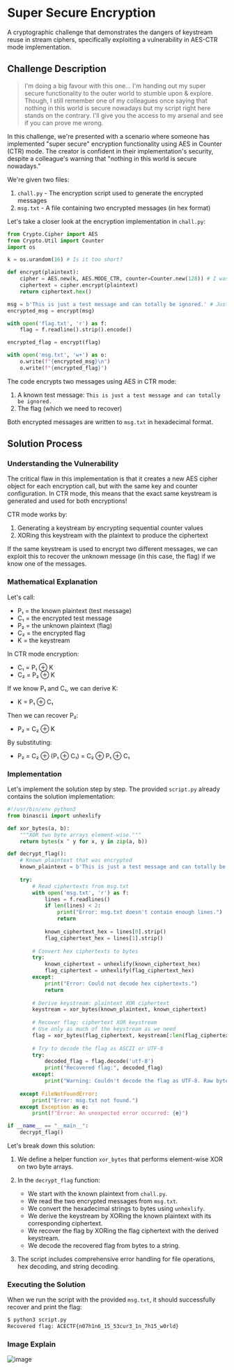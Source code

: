 # Super Secure Encryption

A cryptographic challenge that demonstrates the dangers of keystream reuse in stream ciphers, specifically exploiting a vulnerability in AES-CTR mode implementation.

## Challenge Description

> I'm doing a big favour with this one... I'm handing out my super secure functionality to the outer world to stumble upon & explore. Though, I still remember one of my colleagues once saying that nothing in this world is secure nowadays but my script right here stands on the contrary. I'll give you the access to my arsenal and see if you can prove me wrong.

In this challenge, we're presented with a scenario where someone has implemented "super secure" encryption functionality using AES in Counter (CTR) mode. The creator is confident in their implementation's security, despite a colleague's warning that "nothing in this world is secure nowadays."

We're given two files:
1. `chall.py` - The encryption script used to generate the encrypted messages
2. `msg.txt` - A file containing two encrypted messages (in hex format)

Let's take a closer look at the encryption implementation in `chall.py`:

```python
from Crypto.Cipher import AES
from Crypto.Util import Counter
import os

k = os.urandom(16) # Is it too short?

def encrypt(plaintext):
    cipher = AES.new(k, AES.MODE_CTR, counter=Counter.new(128)) # I was told, CTR can't be broken!
    ciphertext = cipher.encrypt(plaintext)
    return ciphertext.hex()

msg = b'This is just a test message and can totally be ignored.' # Just checking functionality
encrypted_msg = encrypt(msg)

with open('flag.txt', 'r') as f:
    flag = f.readline().strip().encode()

encrypted_flag = encrypt(flag)

with open('msg.txt', 'w+') as o:
    o.write(f"{encrypted_msg}\n")
    o.write(f"{encrypted_flag}")
```

The code encrypts two messages using AES in CTR mode:
1. A known test message: `This is just a test message and can totally be ignored.`
2. The flag (which we need to recover)

Both encrypted messages are written to `msg.txt` in hexadecimal format.

## Solution Process

### Understanding the Vulnerability

The critical flaw in this implementation is that it creates a new AES cipher object for each encryption call, but with the same key and counter configuration. In CTR mode, this means that the exact same keystream is generated and used for both encryptions!

CTR mode works by:
1. Generating a keystream by encrypting sequential counter values
2. XORing this keystream with the plaintext to produce the ciphertext

If the same keystream is used to encrypt two different messages, we can exploit this to recover the unknown message (in this case, the flag) if we know one of the messages.

### Mathematical Explanation

Let's call:
- P₁ = the known plaintext (test message)
- C₁ = the encrypted test message
- P₂ = the unknown plaintext (flag)
- C₂ = the encrypted flag
- K = the keystream

In CTR mode encryption:
- C₁ = P₁ ⊕ K
- C₂ = P₂ ⊕ K

If we know P₁ and C₁, we can derive K:
- K = P₁ ⊕ C₁

Then we can recover P₂:
- P₂ = C₂ ⊕ K

By substituting:
- P₂ = C₂ ⊕ (P₁ ⊕ C₁) = C₂ ⊕ P₁ ⊕ C₁

### Implementation

Let's implement the solution step by step. The provided `script.py` already contains the solution implementation:

```python
#!/usr/bin/env python3
from binascii import unhexlify

def xor_bytes(a, b):
    """XOR two byte arrays element-wise."""
    return bytes(x ^ y for x, y in zip(a, b))

def decrypt_flag():
    # Known plaintext that was encrypted
    known_plaintext = b'This is just a test message and can totally be ignored.'
    
    try:
        # Read ciphertexts from msg.txt
        with open('msg.txt', 'r') as f:
            lines = f.readlines()
            if len(lines) < 2:
                print("Error: msg.txt doesn't contain enough lines.")
                return
                
            known_ciphertext_hex = lines[0].strip()
            flag_ciphertext_hex = lines[1].strip()
            
        # Convert hex ciphertexts to bytes
        try:
            known_ciphertext = unhexlify(known_ciphertext_hex)
            flag_ciphertext = unhexlify(flag_ciphertext_hex)
        except:
            print("Error: Could not decode hex ciphertexts.")
            return
            
        # Derive keystream: plaintext XOR ciphertext
        keystream = xor_bytes(known_plaintext, known_ciphertext)
        
        # Recover flag: ciphertext XOR keystream
        # Use only as much of the keystream as we need
        flag = xor_bytes(flag_ciphertext, keystream[:len(flag_ciphertext)])
        
        # Try to decode the flag as ASCII or UTF-8
        try:
            decoded_flag = flag.decode('utf-8')
            print("Recovered flag:", decoded_flag)
        except:
            print("Warning: Couldn't decode the flag as UTF-8. Raw bytes:", flag)
            
    except FileNotFoundError:
        print("Error: msg.txt not found.")
    except Exception as e:
        print(f"Error: An unexpected error occurred: {e}")

if __name__ == "__main__":
    decrypt_flag()
```

Let's break down this solution:

1. We define a helper function `xor_bytes` that performs element-wise XOR on two byte arrays.

2. In the `decrypt_flag` function:
   - We start with the known plaintext from `chall.py`.
   - We read the two encrypted messages from `msg.txt`.
   - We convert the hexadecimal strings to bytes using `unhexlify`.
   - We derive the keystream by XORing the known plaintext with its corresponding ciphertext.
   - We recover the flag by XORing the flag ciphertext with the derived keystream.
   - We decode the recovered flag from bytes to a string.

3. The script includes comprehensive error handling for file operations, hex decoding, and string decoding.

### Executing the Solution

When we run the script with the provided `msg.txt`, it should successfully recover and print the flag:

```bash
$ python3 script.py
Recovered flag: ACECTF{n07h1n6_15_53cur3_1n_7h15_w0rld}
```


### Image Explain 

![image](https://github.com/user-attachments/assets/12096058-a72b-48f9-93e3-c60cd16b99c8)
